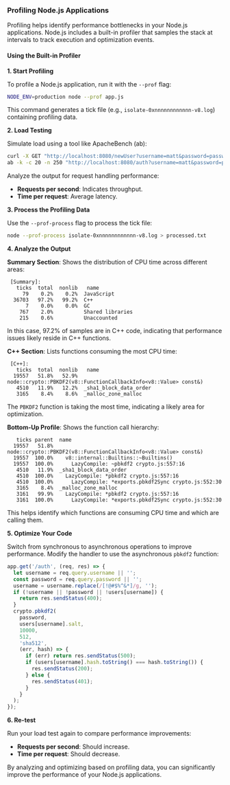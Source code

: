 ### Profiling Node.js Applications

Profiling helps identify performance bottlenecks in your Node.js applications. Node.js includes a built-in profiler that samples the stack at intervals to track execution and optimization events.

#### Using the Built-in Profiler

**1. Start Profiling**

To profile a Node.js application, run it with the `--prof` flag:
```bash
NODE_ENV=production node --prof app.js
```
This command generates a tick file (e.g., `isolate-0xnnnnnnnnnnnn-v8.log`) containing profiling data.

**2. Load Testing**

Simulate load using a tool like ApacheBench (ab):
```bash
curl -X GET "http://localhost:8080/newUser?username=matt&password=password"
ab -k -c 20 -n 250 "http://localhost:8080/auth?username=matt&password=password"
```
Analyze the output for request handling performance:
- **Requests per second**: Indicates throughput.
- **Time per request**: Average latency.

**3. Process the Profiling Data**

Use the `--prof-process` flag to process the tick file:
```bash
node --prof-process isolate-0xnnnnnnnnnnnn-v8.log > processed.txt
```

**4. Analyze the Output**

**Summary Section**:
Shows the distribution of CPU time across different areas:
```
 [Summary]:
   ticks  total  nonlib   name
     79    0.2%    0.2%  JavaScript
  36703   97.2%   99.2%  C++
      7    0.0%    0.0%  GC
    767    2.0%          Shared libraries
    215    0.6%          Unaccounted
```
In this case, 97.2% of samples are in C++ code, indicating that performance issues likely reside in C++ functions.

**C++ Section**:
Lists functions consuming the most CPU time:
```
 [C++]:
   ticks  total  nonlib   name
  19557   51.8%   52.9%  node::crypto::PBKDF2(v8::FunctionCallbackInfo<v8::Value> const&)
   4510   11.9%   12.2%  _sha1_block_data_order
   3165    8.4%    8.6%  _malloc_zone_malloc
```
The `PBKDF2` function is taking the most time, indicating a likely area for optimization.

**Bottom-Up Profile**:
Shows the function call hierarchy:
```
   ticks parent  name
  19557   51.8%  node::crypto::PBKDF2(v8::FunctionCallbackInfo<v8::Value> const&)
  19557  100.0%    v8::internal::Builtins::~Builtins()
  19557  100.0%      LazyCompile: ~pbkdf2 crypto.js:557:16
   4510   11.9%  _sha1_block_data_order
   4510  100.0%    LazyCompile: *pbkdf2 crypto.js:557:16
   4510  100.0%      LazyCompile: *exports.pbkdf2Sync crypto.js:552:30
   3165    8.4%  _malloc_zone_malloc
   3161   99.9%    LazyCompile: *pbkdf2 crypto.js:557:16
   3161  100.0%      LazyCompile: *exports.pbkdf2Sync crypto.js:552:30
```
This helps identify which functions are consuming CPU time and which are calling them.

**5. Optimize Your Code**

Switch from synchronous to asynchronous operations to improve performance. Modify the handler to use the asynchronous `pbkdf2` function:
```javascript
app.get('/auth', (req, res) => {
  let username = req.query.username || '';
  const password = req.query.password || '';
  username = username.replace(/[!@#$%^&*]/g, '');
  if (!username || !password || !users[username]) {
    return res.sendStatus(400);
  }
  crypto.pbkdf2(
    password,
    users[username].salt,
    10000,
    512,
    'sha512',
    (err, hash) => {
      if (err) return res.sendStatus(500);
      if (users[username].hash.toString() === hash.toString()) {
        res.sendStatus(200);
      } else {
        res.sendStatus(401);
      }
    }
  );
});
```
**6. Re-test**

Run your load test again to compare performance improvements:
- **Requests per second**: Should increase.
- **Time per request**: Should decrease.

By analyzing and optimizing based on profiling data, you can significantly improve the performance of your Node.js applications.